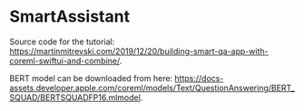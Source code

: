# SmartAssistant

Source code for the tutorial: https://martinmitrevski.com/2019/12/20/building-smart-qa-app-with-coreml-swiftui-and-combine/.

BERT model can be downloaded from here: https://docs-assets.developer.apple.com/coreml/models/Text/QuestionAnswering/BERT_SQUAD/BERTSQUADFP16.mlmodel.
